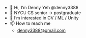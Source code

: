 - 👋 Hi, I’m Denny Yeh @denny3388
- 📖 NYCU CS senior -> postgraduate
- 👀 I’m interested in CV / ML / Unity
- 📫 How to reach me 
  - denny3388@gmail.com

<!---
denny3388/denny3388 is a ✨ special ✨ repository because its `README.md` (this file) appears on your GitHub profile.
You can click the Preview link to take a look at your changes.
--->
